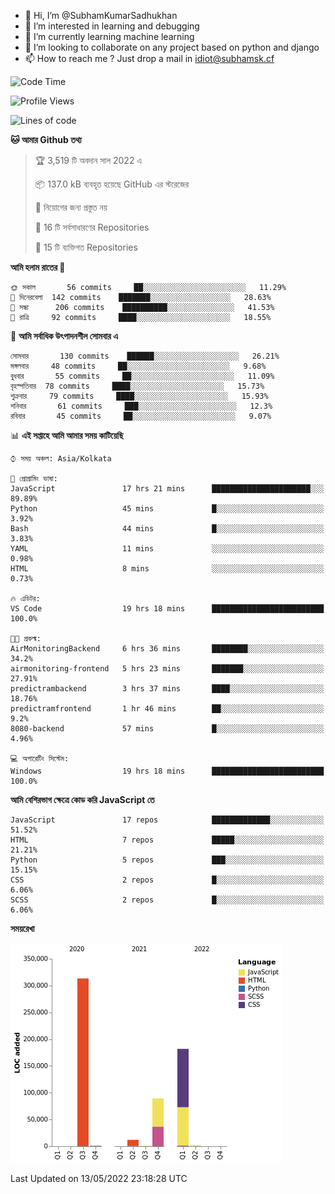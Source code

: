 - 👋 Hi, I’m @SubhamKumarSadhukhan
- 👀 I’m interested in learning and debugging
- 🌱 I’m currently learning machine learning
- 💞️ I’m looking to collaborate on any project based on python and django
- 📫 How to reach me ?
      Just drop a mail in idiot@subhamsk.cf

<!---
SubhamKumarSadhukhan/SubhamKumarSadhukhan is a ✨ special ✨ repository because its `README.md` (this file) appears on your GitHub profile.
You can click the Preview link to take a look at your changes.
--->


<!--START_SECTION:waka-->
![Code Time](http://img.shields.io/badge/Code%20Time-493%20hrs%2059%20mins-blue)

![Profile Views](http://img.shields.io/badge/%E0%A6%AA%E0%A7%8D%E0%A6%B0%E0%A7%8B%E0%A6%AB%E0%A6%BE%E0%A6%87%E0%A6%B2%20%E0%A6%A6%E0%A6%B0%E0%A7%8D%E0%A6%B6%E0%A6%A8-2-blue)

![Lines of code](https://img.shields.io/badge/%E0%A6%B9%E0%A7%8D%E0%A6%AF%E0%A6%BE%E0%A6%B2%E0%A7%8B%20%E0%A6%93%E0%A6%AF%E0%A6%BC%E0%A6%BE%E0%A6%B0%E0%A7%8D%E0%A6%B2%E0%A7%8D%E0%A6%A1%20%E0%A6%A5%E0%A7%87%E0%A6%95%E0%A7%87%20%E0%A6%86%E0%A6%AE%E0%A6%BF%20%E0%A6%B2%E0%A6%BF%E0%A6%96%E0%A7%87%E0%A6%9B%E0%A6%BF-600%20Thousand%20%E0%A6%95%E0%A7%8B%E0%A6%A1%E0%A7%87%E0%A6%B0%20%E0%A6%B2%E0%A6%BE%E0%A6%87%E0%A6%A8-blue)

**🐱 আমার Github তথ্য** 

> 🏆 3,519 টি অবদান সাল 2022 এ
 > 
> 📦 137.0 kB ব্যবহৃত হয়েছে GitHub এর স্টরেজের 
 > 
> 🚫 নিয়োগের জন্য প্রস্তুত নয়
 > 
> 📜 16 টি সর্বসাধারণের Repositories 
 > 
> 🔑 15 টি ব্যক্তিগত Repositories  
 > 
**আমি হলাম রাতের 🦉** 

```text
🌞 সকাল       56 commits     ██░░░░░░░░░░░░░░░░░░░░░░░   11.29% 
🌆 দিনেরবেলা  142 commits    ███████░░░░░░░░░░░░░░░░░░   28.63% 
🌃 সন্ধা      206 commits    ██████████░░░░░░░░░░░░░░░   41.53% 
🌙 রাত্রি     92 commits     ████░░░░░░░░░░░░░░░░░░░░░   18.55%

```
📅 **আমি সর্বাধিক উৎপাদনশীল সোমবার এ** 

```text
সোমবার       130 commits    ██████░░░░░░░░░░░░░░░░░░░   26.21% 
মঙ্গলবার     48 commits     ██░░░░░░░░░░░░░░░░░░░░░░░   9.68% 
বুধবার       55 commits     ██░░░░░░░░░░░░░░░░░░░░░░░   11.09% 
বৃহস্পতিবার  78 commits     ████░░░░░░░░░░░░░░░░░░░░░   15.73% 
শুক্রবার     79 commits     ████░░░░░░░░░░░░░░░░░░░░░   15.93% 
শনিবার       61 commits     ███░░░░░░░░░░░░░░░░░░░░░░   12.3% 
রবিবার       45 commits     ██░░░░░░░░░░░░░░░░░░░░░░░   9.07%

```


📊 **এই সপ্তাহে আমি আমার সময় কাটিয়েছি** 

```text
⌚︎ সময় অঞ্চল: Asia/Kolkata

💬 প্রোগ্রামিং ভাষা: 
JavaScript               17 hrs 21 mins      ██████████████████████░░░   89.89% 
Python                   45 mins             █░░░░░░░░░░░░░░░░░░░░░░░░   3.92% 
Bash                     44 mins             █░░░░░░░░░░░░░░░░░░░░░░░░   3.83% 
YAML                     11 mins             ░░░░░░░░░░░░░░░░░░░░░░░░░   0.98% 
HTML                     8 mins              ░░░░░░░░░░░░░░░░░░░░░░░░░   0.73%

🔥 এডিটর: 
VS Code                  19 hrs 18 mins      █████████████████████████   100.0%

🐱‍💻 প্রকল্ম: 
AirMonitoringBackend     6 hrs 36 mins       ████████░░░░░░░░░░░░░░░░░   34.2% 
airmonitoring-frontend   5 hrs 23 mins       ███████░░░░░░░░░░░░░░░░░░   27.91% 
predictrambackend        3 hrs 37 mins       ████░░░░░░░░░░░░░░░░░░░░░   18.76% 
predictramfrontend       1 hr 46 mins        ██░░░░░░░░░░░░░░░░░░░░░░░   9.2% 
8080-backend             57 mins             █░░░░░░░░░░░░░░░░░░░░░░░░   4.96%

💻 অপারেটিং সিস্টেম: 
Windows                  19 hrs 18 mins      █████████████████████████   100.0%

```

**আমি বেশিরভাগ ক্ষেত্রে কোড করি JavaScript তে** 

```text
JavaScript               17 repos            █████████████░░░░░░░░░░░░   51.52% 
HTML                     7 repos             █████░░░░░░░░░░░░░░░░░░░░   21.21% 
Python                   5 repos             ███░░░░░░░░░░░░░░░░░░░░░░   15.15% 
CSS                      2 repos             █░░░░░░░░░░░░░░░░░░░░░░░░   6.06% 
SCSS                     2 repos             █░░░░░░░░░░░░░░░░░░░░░░░░   6.06%

```


**সময়রেখা**

![Chart not found](https://raw.githubusercontent.com/SubhamKumarSadhukhan/SubhamKumarSadhukhan/main/charts/bar_graph.png) 


 Last Updated on 13/05/2022 23:18:28 UTC
<!--END_SECTION:waka-->
